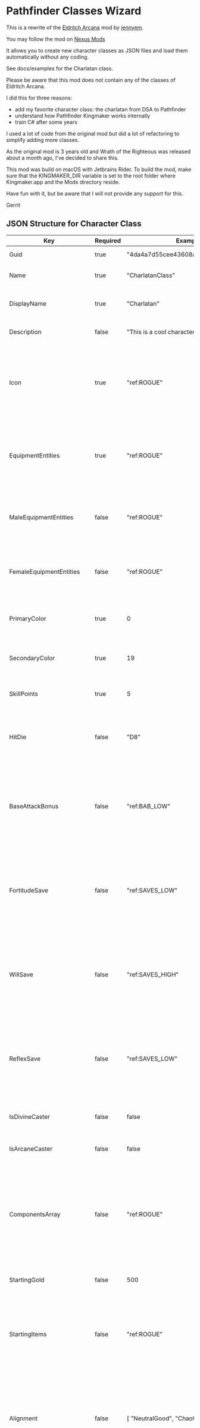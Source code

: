 # Pathfinder Classes Wizard

This is a rewrite of the [Eldritch Arcana](https://github.com/jennyem/pathfinder-mods) mod by [jennyem](https://github.com/jennyem/).

You may follow the mod on [Nexus Mods](https://www.nexusmods.com/pathfinderkingmaker/mods/248)

It allows you to create new character classes as JSON files and load them automatically without any coding.

See docs/examples for the Charlatan class.

Please be aware that this mod does not contain any of the classes of Eldritch Arcana.

I did this for three reasons:
- add my favorite character class: the charlatan from DSA to Pathfinder
- understand how Pathfinder Kingmaker works internally
- train C# after some years

I used a lot of code from the original mod but did a lot of refactoring to simplify adding more classes.

As the original mod is 3 years old and Wrath of the Righteous was released about a month ago, I've decided to share this.

This mod was build on macOS with Jetbrains Rider.
To build the mod, make sure that the KINGMAKER_DIR variable is set to the root folder where Kingmaker.app and the Mods directory reside.

Have fun with it, but be aware that I will not provide any support for this. 

Gerrit

## JSON Structure for Character Class

| Key                      | Required | Example                            | Description |
|--------------------------|----------|------------------------------------|-------------|
| Guid                     | true     | "4da4a7d55cee43608a64babeb8d3ca73" | A 32 character GUID |
| Name                     | true     | "CharlatanClass"                   | The name of the character class, used internally |
| DisplayName              | true     | "Charlatan"                        | The name of the character class that is shown to the users |
| Description              | false    | "This is a cool character class."  | The description of the character class |
| Icon                     | true     | "ref:ROGUE"                        | Icon representation of the character class, taken from another character class. Use "ref:<IDENTIFIER>" where <IDENTIFIER> is one of the character class identifiers listed below |
| EquipmentEntities        | true     | "ref:ROGUE"                        | Equipment of the character class' doll, taken from another character class. Use "ref:<IDENTIFIER>" where <IDENTIFIER> is one of the character class identifiers listed below |
| MaleEquipmentEntities    | false    | "ref:ROGUE"                        | See EquipmentEntities, default is the same as for EquipmentEntities if not defined otherwise |
| FemaleEquipmentEntities  | false    | "ref:ROGUE"                        | See EquipmentEntities, default is the same as for EquipmentEntities if not defined otherwise |
| PrimaryColor             | true     | 0                                  | The character class' primary color as int, see color table for values |
| SecondaryColor           | true     | 19                                 | The character class' secondary color as int, see color table for values |
| SkillPoints              | true     | 5                                  | The skill points a character recieves on a new level |
| HitDie                   | false    | "D8"                               | Default: D6; The hit die the character uses. The value has to be one of the hit die identifiers listed below |
| BaseAttackBonus          | false    | "ref:BAB_LOW"                      | Default: BAB_LOW; How the base attack bonus grows when the character level. Use "ref:<IDENTIFIER>" where <IDENTIFIER> has to be one of the base attack bonus identifiers listed below |
| FortitudeSave            | false    | "ref:SAVES_LOW"                    | Default: SAVES_LOW; How the fortidude bonus grows when the character level. Use "ref:<IDENTIFIER>" where <IDENTIFIER> has to be one of the save roll identifiers listed below |
| WillSave                 | false    | "ref:SAVES_HIGH"                   | Default: SAVES_LOW; How the fortidude bonus grows when the character level. Use "ref:<IDENTIFIER>" where <IDENTIFIER> has to be one of the save roll identifiers listed below |
| ReflexSave               | false    | "ref:SAVES_LOW"                    | Default: SAVES_LOW; How the fortidude bonus grows when the character level. Use "ref:<IDENTIFIER>" where <IDENTIFIER> has to be one of the save roll identifiers listed below |
| IsDivineCaster           | false    | false                              | Default: false; Specifies if the character class is a divine caster |
| IsArcaneCaster           | false    | false                              | Default: false; Specifies if the character class is an arcane caster |
| ComponentsArray          | false    | "ref:ROGUE"                        | Default: nothing; Components of the character class, taken from another character class. This is not required and can be left out. Use "ref:<IDENTIFIER>" where <IDENTIFIER> is one of the character class identifiers listed below |
| StartingGold             | false    | 500                                | Default: 411; The amount of gold your character starts with |
| StartingItems            | false    | "ref:ROGUE"                        | Default: nothing; The items your character starts with, taken from another character class. Use "ref:<IDENTIFIER>" where <IDENTIFIER> is one of the character class identifiers listed below |
| Alignment                | false    | [ "NeutralGood", "ChaoticGood" ]   | Default: Any; The possible alignments for the character starts. Not listed alignments are not allowed. The values has to be from the alignment identifiers listed below |
| ClassSkills              | false    | [ "Thievery", "Stealth" ]          | Default: nothing; The skills to use as class skills for the character starts. The values has to be from the skill identifiers listed below |
| RecommendedAttributes    | false    | [ "Dexterity", "Charisma" ]        | Default: nothing; The attributes recommended for the character starts. The values has to be from the attributes identifiers listed below |
| NotRecommendedAttributes | false    | [ "Dexterity", "Charisma" ]        | Default: nothing; The attributes not recommended for the character starts. The values has to be from the attributes identifiers listed below |
| Progression              | true     | See below                          | See below |
| Proficiencies            | false    | See below                          | See below |
| Cantrips                 | false    | See below                          | See below |
| Spellbook                | false    | See below                          | See below |

### Progression JSON Structure

| Key                      | Required | Example                            | Description |
|------------------------- |----------|------------------------------------|-------------|
| Guid                     | true     | "3106acb568bb47a0b3d11adc6c378c14" | A 32 progression GUID |
| Name                     | true     | "CharlatanProgression"             | The name of the progression class, used internally |
| LevelEntries             | true     | "LevelEntries": { }                | See below; The features a character gains on a certain level |
| UiDeterminatorsGroup     | false    | [ "ref:BARD_PROFICIENCIES" ]       | Default: nothing; The list of features from the first level to highlight. Use "ref:<IDENTIFIER>" where <IDENTIFIER> is one of the feature identifiers |
| UiGroups                 | false    | See below                          | See below; Which features from the level entries should be shown in a row |

Defining the LevelEntries is quite easy, so learn from an example.
You may leave out levels where no features should be added.

```
"LevelEntries": {
  "1": [
    "ref:COMMON_DETECT_MAGIC",
    "ref:INQUISITOR_TACTICAL_LEADER_DIPLOMACY",
    "ref:BARD_BARDIC_KNOWLEDGE"
  ],
  "2": [
    "ref:COMMON_EVASION",
    "ref:ROGUE_TALENT_SELECTION",
    "ref:WIZARD_FEAT_SELECTION"
  ],
  "8": [
    "ref:ARCANE_SCHOOL_ILLUSION_INVISIBILITY_FIELD",
    "ref:ROGUE_TALENT_SELECTION"
  ],
  "20": [
    "ref:ROGUE_TALENT_SELECTION"
  ]
}
```

This UiGroups definition will show the ROGUE_TALENT_SELECTION as one row and in a second row the WIZARD_FEAT_SELECTION together with the ARCANE_SCHOOL_ILLUSION_INVISIBILITY_FIELD. 

```
"UiGroups": [
  [
    "ref:OGUE_TALENT_SELECTION"
  ],[
    "ref:WIZARD_FEAT_SELECTION",
    "ref:ARCANE_SCHOOL_ILLUSION_INVISIBILITY_FIELD"
  ]
]
```

### Spellbook JSON Structure

| Key                      | Required | Example                            | Description |
|------------------------- |----------|------------------------------------|-------------|
| Guid                     | true     | "0fc2fdfb15ec4abd888ef5a7b7e59003" | A 32 spellbook GUID |
| Name                     | true     | "CharlatanSpellbook"               | The name of the spellbook class, used internally |
| CastingAttribute         | true     | "Intelligence"                     | The attribute used by the character to cast spells from this book. The values has to be from the attributes identifiers listed below, usually Intelligence or Charisma |
| IsArcane                 | false    | true                               | Default: false; Determine something |
| IsSpontaneous            | false    | true                               | Default: false; Determine if the character can cast spontaneoulsy |
| CanCopyScrolls           | false    | true                               | Default: false; Determine if the character can copy scrolls |
| AllSpellsKnown           | false    | true                               | Default: false; Determine if the character has access to all spells in the spellbook. Do not use with a SpellsKnown table |
| SpellsPerLevel           | false    | 5                                  | Default: 0; #GBTODO What does this tell us? |
| CasterLevelModifier      | false    | 5                                  | Default: 0; #GBTODO What does this tell us? |
| Cantrips                 | false    | "Orisions"                         | Default: "Cantrips"; The type of cantrips in this book, one of "Orisions" or "Cantrips" |
| SpellList                | true     | See below                          | See below |
| SpellsPerDay             | true     | See below                          | See below |
| SpellsKnown              | false    | See below                          | See below; use only if AllSpellsKnown is false |

#### SpellList

A the SpellList can be referenced from another spellbook or definied individually.
If an existing spellbook should be used, use "ref:<IDENTIFIER>" where <IDENTIFIER> is one of the spellbook identifiers:

```
"SpellList": "ref:CLERIC_SPELLBOOK",
```

SpellList contains the list of possible spells to learn per level.
Please note: identifiers are mandatory and reference to the spell levels.
Identifiers need to start with 0 (the cantrips level) and end with the highest level possible in this book.
If there should be no cantrips, define level 0 as an empty array like `"0": [ ]`.
SpellList has a Guid and a Name like all other definitions.

```
"SpellList": {
  "Guid": "8b4fc86d687646648c551a740718118c",
  "Name": "CharlatanSpellList",
  "SpellsByLevel": {
    "0": [
      "Daze"
    ],
    "1": [
      "ref:CURE_LIGHT_WOUNDS_CAST",
      "ref:SUMMON_MONSTER_I_SINGLE"
    ],
    "2": [
      "ref:CURE_MODERATE_WOUNDS_CAST",
      "ref:SUMMON_MONSTER_II_BASE",
      "ref:MAGE_ARMOR",
      "ref:DELAY_POISON"
    ],
    ...
    "9": [
      "ref:SUMMON_MONSTER_IX_BASE"
    ]
  }
}
```

#### SpellsPerDay

A the SpellsPerDay can be referenced from another spellbook or definied individually.
If an existing spellbook should be used, use "ref:<IDENTIFIER>" where <IDENTIFIER> is one of the spellbook identifiers.

```
"SpellsPerDay": "ref:SORCERER_SPELLBOOK",
```

SpellsPerDay determines how many spells of this book a character is able to cast per day.
Each line in the Table shows how many spells of a certain spell level the character is able to cast per day.
Identifiers are mandatory and reference to the character levels.
The entry for level 0 is mandatory.
The first entry in each line is for spell level 0, the second for spell level one and so on.
SpellsPerDay has a Guid and a Name like all other definitions.

```
"SpellsPerDay": {
  "Name": "CharlatanSpellsPerDay",
  "Guid": "d9adb154906244f39fd7439a5f4d6ac2",
  "Table": {
    "0": [],
    "1": [0, 3],
    "2": [0, 4],
    "3": [0, 5, 3],
    ...
    "16": [0, 6, 6, 6, 6, 6, 6, 6, 4],
    "17": [0, 6, 6, 6, 6, 6, 6, 6, 5, 3],
    "18": [0, 6, 6, 6, 6, 6, 6, 6, 6, 4],
    "19": [0, 6, 6, 6, 6, 6, 6, 6, 6, 5],
    "20": [0, 6, 6, 6, 6, 6, 6, 6, 6, 6]
  }
}
```

#### SpellsKnown

Do no use SpellsKnown while AllSpellsKnown is set to true!

A the SpellsKnown can be referenced from another spellbook or definied individually.
If an existing spellbook should be used, use "ref:<IDENTIFIER>" where <IDENTIFIER> is one of the spellbook identifiers.

```
"SpellsKnown": "ref:SORCERER_SPELLBOOK",
```

SpellsKnown enables you character to learn spells for different spell level depending on the class level.
Each line in the Table shows how many spells of a certain spell level the character is able to know at a certain class level.
Identifiers are mandatory and reference to the character levels.
The entry for level 0 is mandatory.
The first entry in each line is for spell level 0, the second for spell level one and so on.
SpellsKnown has a Guid and a Name like all other definitions.

```
"SpellsKnown": {
  "Name": "CharlatanSpellsKnown",
  "Guid": "69b34210916a46fc8dd031950aa5d9b7",
  "Table": {
    "0": [0, 0],
    "1": [0, 6],
    "2": [0, 6],
    ...
    "15": [0, 8, 7, 6, 6, 4, 4, 2, 2],
    "16": [0, 8, 7, 6, 6, 4, 4, 2, 2],
    "17": [0, 8, 7, 7, 6, 6, 4, 4, 2, 2],
    "18": [0, 8, 7, 7, 6, 6, 4, 4, 4, 2],
    "19": [0, 8, 8, 7, 7, 6, 6, 4, 4, 4],
    "20": [0, 8, 8, 7, 7, 6, 6, 4, 4, 4]
  }
}
```

### Cantrips JSON Structure

Cantrips depends on a spellbook.
The cantrips use the stat from the spellbook and the spells of level 0 from the spellbook's spells list.
The cantrips feature will automatically be added to the features of the first level and to the UiDeterminatorsGroup of the progression.

| Key         | Required | Example                                   | Description |
|-------------|----------|-------------------------------------------|-------------|
| Guid        | true     | "2464f9cfc5a34b608b5a9edb9c5f6e7b"        | A 32 cantrips feature GUID |
| Name        | true     | "CharlatanCantrips"                       | The name of the cantrips feature class, used internally |
| DisplayName | true     | "Cantrips"                                | The name of the cantrips feature that is shown to the users |
| Description | false    | "Charlatans have cantrips ;-)"            | The description of the cantrips feature, if not defined DisplayName is used |
| Icon        | true     | "ref:ARCANE_SCHOOL_ILLUSION_BLINDING_RAY" | Icon representation of the cantrips feature, taken from another feature. Use "ref:<IDENTIFIER>" where <IDENTIFIER> is one of the feature identifiers |

### Proficiencies JSON Structure

Be aware that you need to define at least "from", "Add", or both.
The proficiencies feature will automatically be added to the features of the first level and to the UiDeterminatorsGroup of the progression.

| Key                      | Required | Example                            | Description |
|------------------------- |----------|------------------------------------|-------------|
| Guid                     | true     | "6d817419f36c4ba7833466e434a7fbd9" | A 32 proficiencies feature GUID |
| Name                     | true     | "CharlatanProficiencies"           | The name of the proficiencies feature class, used internally |
| DisplayName              | true     | "Charlatan Proficiencies"          | The name of the proficiencies feature that is shown to the users |
| Description              | false    | "Cool proficiencies"               | The description of the proficiencies feature, if not defined DisplayName is used |
| Icon                     | false    | "ref:BARD_PROFICIENCIES"           | Default: nothingn; Icon representation of the proficiencies feature, taken from another feature. Use "ref:<IDENTIFIER>" where <IDENTIFIER> is one of the feature identifiers |
| Add                      | false    | See below                          | Features, weapon proficiencies, and armor proficiencies to add with this proficiencies feature. |
| Add->Features            | false    | [ "ref:WEAPON_PROFICIENCY_ESTOC" ] | Default: nothing; The list of features to add with the proficiencies. Use "ref:<IDENTIFIER>" where <IDENTIFIER> is one of the feature identifiers |
| Add->WeaponProficiencies | false    | [ "Longbow", "Starknife" ]         | Default: nothing; The list of weapon skills to add with the proficiencies. Use "ref:<IDENTIFIER>" where <IDENTIFIER> is one of the weapon identifiers |
| Add->ArmorProficiencies  | false    | [ "Light", "Buckler" ]             | Default: nothing; The list of armor skills to add with the proficiencies. Use "ref:<IDENTIFIER>" where <IDENTIFIER> is one of the armor identifiers |
| From                     | false    | "ref:BARD_PROFICIENCIES"           | Proficiencies feature to derive these proficiencies. Use "ref:<IDENTIFIER>" where <IDENTIFIER> is one of the feature identifiers |

### Character Class Identifiers

Possible values: ALCHEMIST, BARBARIAN, BARD, CLERIC, DRUID, FIGHTER, INQUISITOR, KINETICIST, MAGUS, MONK, PALADIN, RANGER, ROGUE, SLAYER, SORCERER, WIZARD    

### SpellBook Identifiers

Possible values:
```
ALCHEMIST_SPELLBOOK
BARD_SPELLBOOK
CLERIC_SPELLBOOK
CLERIC_CRUSADER_SPELLBOOK
DRUID_SPELLBOOK
DRUID_FEYSPEAKER_SPELLBOOK
INQUISITOR_SPELLBOOK
MAGUS_SPELLBOOK
MAGUS_SWORD_SAINT_SPELLBOOK
MAGUS_MAGUS_ELDRITCH_SCION_SPELLBOOK
PALADIN_SPELLBOOK
RANGER_SPELLBOOK
ROGUE_ELDRITCH_SCOUNDREL_SPELLBOOK
SORCERER_SPELLBOOK
SORCERER_EMPYREAL_SORCERER_SPELLBOOK
SORCERER_SAGE_SORCERER_SPELLBOOK
WIZARD_SPELLBOOK
WIZARD_THASSILONIAN_SPECIALIST_ABJURATION_SPELLBOOK
WIZARD_THASSILONIAN_SPECIALIST_CONJURATION_SPELLBOOK
WIZARD_THASSILONIAN_SPECIALIST_ENCHANTMENT_SPELLBOOK
WIZARD_THASSILONIAN_SPECIALIST_EVOCATIION_SPELLBOOK
WIZARD_THASSILONIAN_SPECIALIST_ILLUSION_SPELLBOOK
WIZARD_THASSILONIAN_SPECIALIST_NECROMANCY_SPELLBOOK
WIZARD_THASSILONIAN_SPECIALIST_TRANSMUTATION_SPELLBOOK
```

### Hit Die Identifiers

Possible values: D2, D3, D4, D6, D8, D10, D12, D20, D100

(Only D6, D8, D10 make sense ;-)

### Base Attack Bonus Identifiers

Possible values: BAB_LOW, BAB_MEDIUM, BAB_FULL

### Save Roll Identifiers

Possible values: SAVES_LOW, SAVES_HIGH

### Alignment Identifiers

Possible values: LawfulGood, NeutralGood, ChaoticGood, LawfulNeutral, TrueNeutral, ChaoticNeutral, LawfulEvil, NeutralEvil, ChaoticEvil, Good, Evil, Lawful, Chaotic, Any

### Skill Identifiers

Possible values: Athletics, Perception, Thievery, Stealth, KnowledgeArcana, KnowledgeWorld, LoreNature, LoreReligion, Persuasion, UseMagicDevice

### Attribute Identifiers

Possible values: Strength, Dexterity, Constitution, Intelligence, Wisdom, Charisma

### Weapon Identifiers

Possible values: Bardiche, BastardSword, Battleaxe, Bite, Bomb, Claw, Club, Dagger, Dart, DoubleAxe, DoubleSword, DuelingSword, DwarvenWaraxe, EarthBreaker, ElvenCurvedBlade, Estoc, Falcata, Falchion, Fauchard, Flail, Glaive, Gore, Greataxe, Greatclub, Greatsword, Handaxe, HandCrossbow, HeavyCrossbow, HeavyFlail, HeavyMace, HeavyPick, HeavyRepeatingCrossbow, HookedHammer, Javelin, Kama, KineticBlast, Kukri, LightCrossbow, LightHammer, LightMace, LightPick, LightRepeatingCrossbow, Longbow, Longspear, Longsword, Nunchaku, OtherNaturalWeapons, PunchingDagger, Quarterstaff, Rapier, Ray, Sai, Scimitar, Scythe, Shortbow, Shortspear, Shortsword, Shuriken, Siangham, Sickle, Sling, SlingStaff, Spear, SpikedHeavyShield, SpikedLightShield, Starknife, ThrowingAxe, Tongi, Touch, Trident, UnarmedStrike, Urgrosh, Warhammer, WeaponHeavyShield, WeaponLightShield

### Armor Identifiers

Possible values: Light, Medium, Heavy, Buckler, LightShield, HeavyShield, TowerShield

## JSON Structure for Feature

### Feature Selection JSON Structure

| Key          | Required | Example                                   | Description |
|--------------|----------|-------------------------------------------|-------------|
| Guid         | true     | "b4c9164ec94a47589eeb2a6688b24320"        | A 32 feature selection GUID |
| Name         | true     | "OracleCurseSelection"                    | The name of the feature selection class, used internally |
| DisplayName  | true     | "Curse"                                   | The name of the feature selection that is shown to the users |
| Description  | false    | "Each oracle is cursed - OMG!"            | The description of the feature selection, if not defined DisplayName is used |
| Icon         | false    | "ref:ARCANE_SCHOOL_ILLUSION_BLINDING_RAY" | Default: nothing; Icon representation of the feature selection, taken from another feature. Use "ref:<IDENTIFIER>" where <IDENTIFIER> is one of the feature identifiers |
| FeatureGroup | false    | "UpdateLevelUpDeterminatorText"           | Default: None; Quite an hack, don't use it -- please! |
